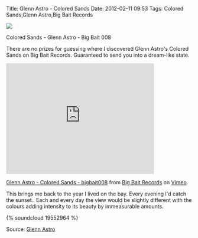 Title: Glenn Astro - Colored Sands
Date: 2012-02-11 09:53
Tags: Colored Sands,Glenn Astro,Big Bait Records

![](/images/ColoredSandsBigBait008.jpg)

Colored Sands - Glenn Astro - Big Bait 008
 
There are no prizes for guessing where I discovered Glenn Astro's
Colored Sands on Big Bait Records. Guaranteed to send you into a
dream-like state.
 
<iframe allowfullscreen="" frameborder="0" height="300" mozallowfullscreen="" src="http://player.vimeo.com/video/26987854?title=0&byline=0&portrait=0&color=ffffff" webkitallowfullscreen="" width="400"></iframe>

[Glenn Astro - Colored Sands - bigbait008](http://vimeo.com/26987854)
from [Big Bait Records](http://vimeo.com/user7917662) on
[Vimeo](http://vimeo.com/).
 
 
This brings me back to the year I lived on the bay. Every evening I'd
catch the sunset.. Each and every day the view would be slightly
different with the colours adding intensity to its beauty by
immeasurable amounts.
 
{% soundcloud 19552964 %}

Source:
[Glenn Astro](http://soundcloud.com/glenn-astro/glenn-astro-colored-sands-1-2)

